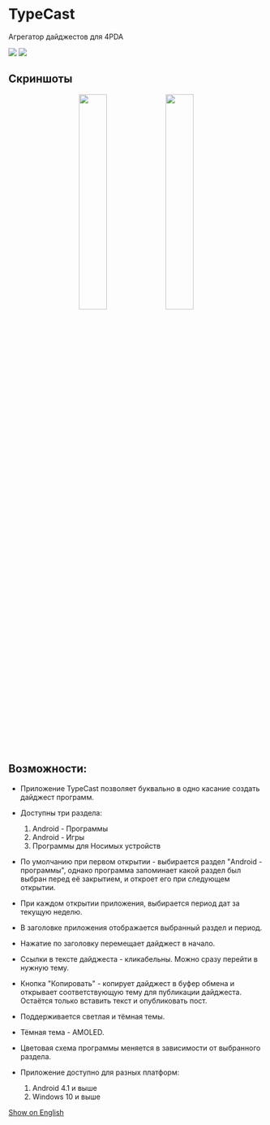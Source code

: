 # TypeCast
 Агрегатор дайджестов для 4PDA

<a href="https://github.com/Keddnyo/TypeCast/releases"><img src="https://img.shields.io/github/downloads/keddnyo/typecast/total?style=for-the-badge"></a>
<a href="https://github.com/Keddnyo/TypeCast/releases/latest"><img src="https://img.shields.io/github/downloads/keddnyo/typecast/latest/total?label=Latest%20downloads&style=for-the-badge"></a>

## Скриншоты
<p align="center">
  <img src="https://user-images.githubusercontent.com/65981689/235328312-f1c2541e-2556-4768-958f-038285726985.jpg" max-width="100%" width="33%">
  <img src="https://user-images.githubusercontent.com/65981689/235328310-4109cb15-8eb6-41a5-848e-b7b45fc87071.jpg" max-width="100%" width="33%">
</p>

## Возможности:
* Приложение TypeCast позволяет буквально в одно касание создать дайджест программ.

* Доступны три раздела:
  1. Android - Программы
  2. Android - Игры
  3. Программы для Носимых устройств


* По умолчанию при первом открытии - выбирается раздел "Android - программы", однако программа запоминает какой раздел был выбран перед её закрытием, и откроет его при следующем открытии.

* При каждом открытии приложения, выбирается период дат за текущую неделю.

* В заголовке приложения отображается выбранный раздел и период.
* Нажатие по заголовку перемещает дайджест в начало.

* Ссылки в тексте дайджеста - кликабельны. Можно сразу перейти в нужную тему.

* Кнопка "Копировать" - копирует дайджест в буфер обмена и открывает соответствующую тему для публикации дайджеста. Остаётся только вставить текст и опубликовать пост.

* Поддерживается светлая и тёмная темы.
* Тёмная тема - AMOLED.

* Цветовая схема программы меняется в зависимости от выбранного раздела.

* Приложение доступно для разных платформ:
  1. Android 4.1 и выше
  2. Windows 10 и выше

[Show on English](https://github.com/Keddnyo/TypeCast/blob/master/README.md)
